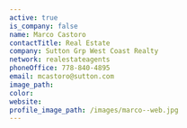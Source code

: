 ```yaml
---
active: true
is_company: false
name: Marco Castoro
contactTitle: Real Estate
company: Sutton Grp West Coast Realty
network: realestateagents
phoneOffice: 778-840-4895
email: mcastoro@sutton.com
image_path:
color:
website:
profile_image_path: /images/marco--web.jpg
---
```



